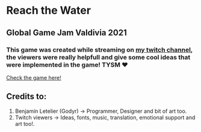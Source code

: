 # Reach the Water
## Global Game Jam Valdivia 2021

### This game was created while streaming on [my twitch channel](https://www.twitch.tv/wrathiontbp), the viewers were really helpfull and give some cool ideas that were implemented in the game! TYSM ❤

[Check the game here!](https://globalgamejam.org/2021/games/malvinas-square-6)

## Credits to:
1. Benjamín Letelier (Godyr) -> Programmer, Designer and bit of art too.
2. Twitch viewers -> Ideas, fonts, music, translation, emotional support and art too!.
